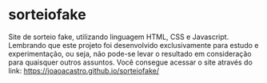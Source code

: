 # sorteiofake
Site de sorteio fake, utilizando linguagem HTML, CSS e Javascript.
Lembrando que este projeto foi desenvolvido exclusivamente para estudo e experimentação, ou seja, não pode-se levar o resultado em consideração para quaisquer outros assuntos.
Você consegue acessar o site através do link: https://joaoacastro.github.io/sorteiofake/
